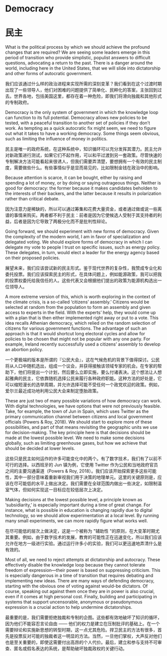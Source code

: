 # Democracy
# 民主

What is the political process by which we should achieve the profound changes that are required? We are seeing some leaders emerge in this period of transition who provide simplistic, populist answers to difficult questions, advocating a return to the past. There is a danger around the world, including here in the United States, that we will slide into dictatorship and other forms of autocratic government.

我们应该通过什么样的政治进程来实现所需的深刻变革？我们看到在这个过渡时期出现了一些领导人，他们对困难的问题提供了简单化、民粹化的答案，主张回到过去。世界各地，包括美国这里，都存在着一种危险，即我们将滑向独裁和其他形式的专制政府。

Democracy is the only system of government in which the knowledge loop can function to its full potential. Democracy allows new policies to be tested, with a peaceful transition to another set of policies if they don’t work. As tempting as a quick autocratic fix might seem, we need to figure out what it takes to have a working democracy. Some things seem obvious, such as limiting the influence of money in politics. 

民主是唯一的政府系统，在这种系统中，知识循环可以充分发挥其潜力。民主允许对新政策进行测试，如果它们不起作用，可以和平过渡到另一套政策。尽管快速的专制解决方法可能看起来很诱人，但我们需要弄清楚，要想拥有一个有效的民主制度，需要做些什么。有些事情似乎是显而易见的，比如限制金钱在政治中的影响。

Because attention is scarce, it can be bought, either by raising and spending a lot of money, or by doing or saying outrageous things. Neither is good for democracy: the former because it makes candidates beholden to the interests of their backers, and the latter because it results in polarization rather than critical debate. 

因为注意力是稀缺的，所以可以通过筹集和花费大量资金，或者通过做或说一些离谱的事情来购买。两者都不利于民主：前者是因为它使候选人受制于其支持者的利益，后者是因为它导致了两极分化而不是批判性辩论。

Going forward, we should experiment with new forms of democracy. Given the complexity of the modern world, I am in favor of specialization and delegated voting. We should explore forms of democracy in which I can delegate my vote to people I trust on specific issues, such as energy policy. These delegates, in turn, would elect a leader for the energy agency based on their proposed policies.

展望未来，我们应该尝试新的民主形式。鉴于现代世界的复杂性，我赞成专业化和委托投票。我们应该探索民主的形式，在具体问题上，例如能源政策，我可以把我的投票权委托给我信任的人。这些代表又会根据他们提出的政策为能源机构选出一位领导人。

A more extreme version of this, which is worth exploring in the context of the climate crisis, is a so-called ‘citizens’ assembly.’ Citizens would be selected at random from the population to form an assembly and given access to experts in the field. With the experts’ help, they would come up with a plan that is then either implemented right away or put to a vote. This idea recalls Athenian democracy, which relied on the random selection of citizens for various government functions. The advantage of such an approach is that it would shortcut long electoral cycles and allow for policies to be chosen that might not be popular with any one party. For example, Ireland recently successfully used a citizens’ assembly to develop an abortion policy.

一个更极端的版本是所谓的『公民大会』，这在气候危机的背景下值得探讨。公民将从人口中随机选出，组成一个议会，并获得接触该领域专家的机会。在专家的帮助下，他们将提出一个计划，然后要么立即实施，要么付诸表决。这个想法让人想起雅典的民主，它依靠随机选择公民来履行各种政府职能。这种方法的好处是，它可以缩短漫长的选举周期，并允许选择可能不受任何一个政党欢迎的政策。例如，爱尔兰最近成功地利用公民大会来制定堕胎政策。

These are just two of many possible variations of how democracy can work. With digital technologies, we have options that were not previously feasible. Take, for example, the town of Jun in Spain, which uses Twitter as the primary communication channel between citizens and local government officials (Powers & Roy, 2018). We should start to explore more of these possibilities, and part of that means revisiting the geographic units we use for decision-making. The key principle here is that decisions should be made at the lowest possible level. We need to make some decisions globally, such as limiting greenhouse gases, but how we achieve that should be decided at lower levels. 

这些只是民主如何运作的许多可能变化中的两个。有了数字技术，我们有了以前不可行的选择。以西班牙的 Jun 镇为例，它使用 Twitter 作为公民和当地政府官员之间的主要沟通渠道（Powers & Roy, 2018）。我们应该开始探索更多这些可能性，其中一部分意味着重新审视我们用于决策的地理单元。这里的关键原则是，应该在尽可能低的水平上做出决定。我们需要在全球范围内做出一些决定，如限制温室气体，但如何实现这一目标应在较低层次上决定。

Making decisions at the lowest possible level, a principle known as ‘subsidiarity,’ is especially important during a time of great change. For instance, what is possible in education is changing rapidly due to digital technology, so we should allow experimentation at a local level. By running many small experiments, we can more rapidly figure what works well.

在尽可能低的层次上做决定，这是一个被称为 "辅助性 "的原则，在大变革时期尤其重要。例如，由于数字技术的发展，教育的可能性正在迅速变化，所以我们应该允许在地方一级进行实验。通过运行许多小的实验，我们可以更迅速地弄清什么是有效的。

Most of all, we need to reject attempts at dictatorship and autocracy. These effectively disable the knowledge loop because they cannot tolerate freedom of expression—their power is based on suppressing criticism. This is especially dangerous in a time of transition that requires debating and implementing new ideas. There are many ways of defending democracy, starting with the obvious one of voting against would-be dictators. Of course, speaking out against them once they are in power is also crucial, even if it comes at high personal cost. Finally, building and participating in systems that support uncensorable, anonymous or pseudonymous expression is a crucial action to help undermine dictatorships.

最重要的是，我们需要拒绝独裁和专制的企图。这些都有效地破坏了知识的循环，因为他们不能容忍言论自由 —— 他们的权力是建立在压制批评的基础上。在一个需要辩论和实施新思想的转型时期，这一点尤其危险。捍卫民主的方法有很多，首先是投票反对可能的独裁者这一明显的方法。当然，一旦他们掌权，大声反对他们也是至关重要的，即使这需要付出高昂的个人代价。最后，建立和参与支持不可审查、匿名或假名表达的系统，是帮助破坏独裁政权的关键行动。